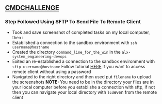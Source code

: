## [CMDCHALLENGE](https://cmdchallenge.com/)

### Step Followed Using SFTP To Send File To Remote Client
* Took and save screenshot of completed tasks on my local computer, then i
* Established a connection to the sandbox environment with `ssh username@hostname`
* Created the directory `command_line_for_the_win` in the `alx-system_engineering-devops`
* Exited an re-established a connection to the sandbox environment with `sftp username@hostname`
Follow tutorial [HERE](https://cmdchallenge.com/) if you want to access remote client without using a password
* Navigated to the right directory and then used put `filename` to upload the screenshots
**NOTE:** You need to be in the directory your files are in your local computer before you establishe a connection
with sftp, if not then you can navigate your local directory with `lcd`even from the remote client
